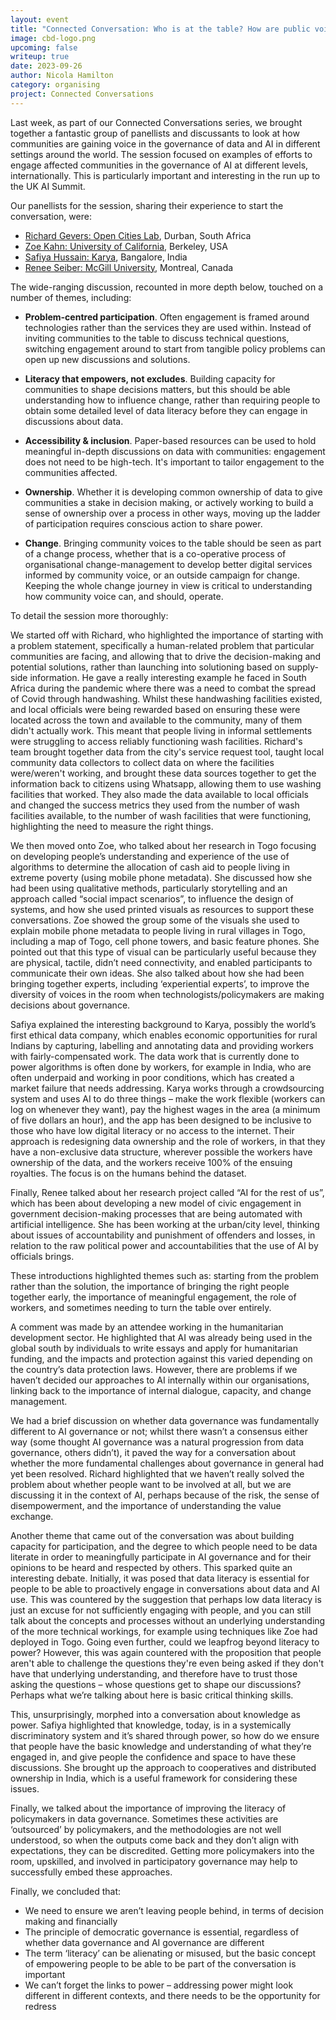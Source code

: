 ```yaml
---
layout: event
title: "Connected Conversation: Who is at the table? How are public voices currently heard in the governance of data and AI?"
image: cbd-logo.png
upcoming: false
writeup: true
date: 2023-09-26
author: Nicola Hamilton
category: organising
project: Connected Conversations
---
```


Last week, as part of our Connected Conversations series, we brought together a fantastic group of panellists and discussants to look at how communities are gaining voice in the governance of data and AI in different settings around the world. The session focused on examples of efforts to engage affected communities in the governance of AI at different levels, internationally. This is particularly important and interesting in the run up to the UK AI Summit.

<!--more-->

Our panellists for the session, sharing their experience to start the conversation, were:
* [Richard Gevers: Open Cities Lab](https://www.opencitieslab.org/about), Durban, South Africa
* [Zoe Kahn: University of California](https://www.ischool.berkeley.edu/people/zoe-kahn), Berkeley, USA
* [Safiya Hussain: Karya](https://www.karya.in/about.html), Bangalore, India
* [Renee Seiber: McGill University](https://www.mcgill.ca/geography/people-0/sieber), Montreal, Canada

The wide-ranging discussion, recounted in more depth below, touched on a number of themes, including:
* **Problem-centred participation**. Often engagement is framed around technologies rather than the services they are used within. Instead of inviting communities to the table to discuss technical questions, switching engagement around to start from tangible policy problems can open up new discussions and solutions.

* **Literacy that empowers, not excludes**. Building capacity for communities to shape decisions matters, but this should be able understanding how to influence change, rather than requiring people to obtain some detailed level of data literacy before they can engage in discussions about data.

* **Accessibility & inclusion**. Paper-based resources can be used to hold meaningful in-depth discussions on data with communities: engagement does not need to be high-tech. It's important to tailor engagement to the communities affected.

* **Ownership**. Whether it is developing common ownership of data to give communities a stake in decision making, or actively working to build a sense of ownership over a process in other ways, moving up the ladder of participation requires conscious action to share power.

* **Change**. Bringing community voices to the table should be seen as part of a change process, whether that is a co-operative process of organisational change-management to develop better digital services informed by community voice, or an outside campaign for change. Keeping the whole change journey in view is critical to understanding how community voice can, and should, operate.

To detail the session more thoroughly:

We started off with Richard, who highlighted the importance of starting with a problem statement, specifically a human-related problem that particular communities are facing, and allowing that to drive the decision-making and potential solutions, rather than launching into solutioning based on supply-side information. He gave a really interesting example he faced in South Africa during the pandemic where there was a need to combat the spread of Covid through handwashing. Whilst these handwashing facilities existed, and local officials were being rewarded based on ensuring these were located across the town and available to the community, many of them didn't actually work. This meant that people living in informal settlements were struggling to access reliably functioning wash facilities. Richard's team brought together data from the city's service request tool, taught local community data collectors to collect data on where the facilities were/weren't working, and brought these data sources together to get the information back to citizens using Whatsapp, allowing them to use washing facilities that worked. They also made the data available to local officials and changed the success metrics they used from the number of wash facilities available, to the number of wash facilities that were functioning, highlighting the need to measure the right things.

We then moved onto Zoe, who talked about her research in Togo focusing on developing people’s understanding and experience of the use of algorithms to determine the allocation of cash aid to people living in extreme poverty (using mobile phone metadata). She discussed how she had been using qualitative methods, particularly storytelling and an approach called “social impact scenarios”, to influence the design of systems, and how she used printed visuals  as resources to support these conversations. Zoe showed the group some of the visuals she used to explain mobile phone metadata to people living in rural villages in Togo, including a map of Togo, cell phone towers, and basic feature phones. She pointed out that this type of visual can be particularly useful because they are physical, tactile, didn’t need connectivity, and enabled participants to communicate their own ideas. She also talked about how she had been bringing together experts, including ‘experiential experts’, to improve the diversity of voices in the room when technologists/policymakers are making decisions about governance.

Safiya explained the interesting background to Karya, possibly the world’s first ethical data company, which enables economic opportunities for rural Indians by capturing, labelling and annotating data and providing workers with fairly-compensated work. The data work that is currently done to power algorithms is often done by workers, for example in India, who are often underpaid and working in poor conditions, which has created a market failure that needs addressing. Karya works through a crowdsourcing system and uses AI to do three things – make the work flexible (workers can log on whenever they want), pay the highest wages in the area (a minimum of five dollars an hour), and the app has been designed to be inclusive to those who have low digital literacy or no access to the internet. Their approach is redesigning data ownership and the role of workers, in that they have a non-exclusive data structure, wherever possible the workers have ownership of the data, and the workers receive 100% of the ensuing royalties. The focus is on the humans behind the dataset.

Finally, Renee talked about her research project called “AI for the rest of us”, which has been about developing a new model of civic engagement in government decision-making processes that are being automated with artificial intelligence. She has been working at the urban/city level, thinking about issues of accountability and punishment of offenders and losses, in relation to the raw political power and accountabilities that the use of AI by officials brings.

These introductions highlighted themes such as: starting from the problem rather than the solution, the importance of bringing the right people together early, the importance of meaningful engagement, the role of workers, and sometimes needing to turn the table over entirely.

A comment was made by an attendee working in the humanitarian development sector. He highlighted that AI was already being used in the global south by individuals to write essays and apply for humanitarian funding, and the impacts and protection against this varied depending on the country’s data protection laws. However, there are problems if we haven’t decided our approaches to AI internally within our organisations, linking back to the importance of internal dialogue, capacity, and change management.

We had a brief discussion on whether data governance was fundamentally different to AI governance or not; whilst there wasn’t a consensus either way (some thought AI governance was a natural progression from data governance, others didn’t), it paved the way for a conversation about whether the more fundamental challenges about governance in general had yet been resolved. Richard highlighted that we haven’t really solved the problem about whether people want to be involved at all, but we are discussing it in the context of AI, perhaps because of the risk, the sense of disempowerment, and the importance of understanding the value exchange.

Another theme that came out of the conversation was about building capacity for participation, and the degree to which people need to be data literate in order to meaningfully participate in AI governance and for their opinions to be heard and respected by others. This sparked quite an interesting debate. Initially, it was posed that data literacy is essential for people to be able to proactively engage in conversations about data and AI use. This was countered by the suggestion that perhaps low data literacy is just an excuse for not sufficiently engaging with people, and you can still talk about the concepts and processes without an underlying understanding of the more technical workings, for example using techniques like Zoe had deployed in Togo. Going even further, could we leapfrog beyond literacy to power? However, this was again countered with the proposition that people aren't able to challenge the questions they're even being asked if they don't have that underlying understanding, and therefore have to trust those asking the questions – whose questions get to shape our discussions? Perhaps what we’re talking about here is basic critical thinking skills.

This, unsurprisingly, morphed into a conversation about knowledge as power. Safiya highlighted that knowledge, today, is in a systemically discriminatory system and it’s shared through power, so how do we ensure that people have the basic knowledge and understanding of what they’re engaged in, and give people the confidence and space to have these discussions. She brought up the approach to cooperatives and distributed ownership in India, which is a useful framework for considering these issues.

Finally, we talked about the importance of improving the literacy of policymakers in data governance. Sometimes these activities are ‘outsourced’ by policymakers, and the methodologies are not well understood, so when the outputs come back and they don’t align with expectations, they can be discredited. Getting more policymakers into the room, upskilled, and involved in participatory governance may help to successfully embed these approaches.

Finally, we concluded that:
* We need to ensure we aren’t leaving people behind, in terms of decision making and financially
* The principle of democratic governance is essential, regardless of whether data governance and AI governance are different
* The term ‘literacy’ can be alienating or misused, but the basic concept of empowering people to be able to be part of the conversation is important
* We can’t forget the links to power – addressing power might look different in different contexts, and there needs to be the opportunity for redress